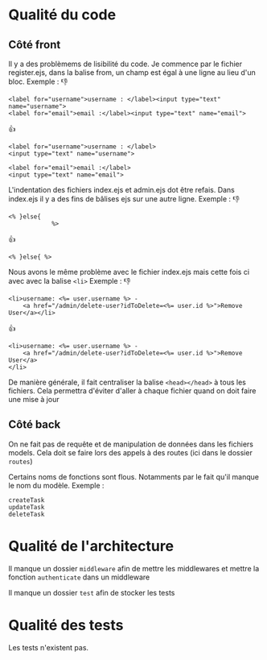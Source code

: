 # Qualité du code
## Côté front
Il y a des problèmems de lisibilité du code. Je commence par le fichier register.ejs, dans la balise from, un champ est égal à une ligne au lieu d'un bloc.
Exemple :
👎
```
<label for="username">username : </label><input type="text" name="username">
<label for="email">email :</label><input type="text" name="email">
```
👍
```
<label for="username">username : </label>
<input type="text" name="username">

<label for="email">email :</label>
<input type="text" name="email">
```

L'indentation des fichiers index.ejs et admin.ejs dot être refais. Dans index.ejs il y a des fins de bâlises ejs sur une autre ligne.
Exemple :
👎
```
<% }else{
            %> 
```
👍
```
<% }else{ %>
```
Nous avons le même problème avec le fichier index.ejs mais cette fois ci avec avec la balise ```<li>```
Exemple :
👎
```
<li>username: <%= user.username %> - 
    <a href="/admin/delete-user?idToDelete=<%= user.id %>">Remove User</a></li>
```
👍
```
<li>username: <%= user.username %> - 
    <a href="/admin/delete-user?idToDelete=<%= user.id %>">Remove User</a>
</li>
```

De manière générale, il fait centraliser la balise ```<head></head>``` à tous les fichiers. Cela permettra d'éviter d'aller à chaque fichier quand on doit faire une mise à jour

## Côté back
On ne fait pas de requête et de manipulation de données dans les fichiers models. Cela doit se faire lors des appels à des routes (ici dans le dossier ```routes```)

Certains noms de fonctions sont flous. Notamments par le fait qu'il manque le nom du modèle. Exemple :

```
createTask
updateTask
deleteTask
```

# Qualité de l'architecture
Il manque un dossier ```middleware``` afin de mettre les middlewares et mettre la fonction ```authenticate``` dans un middleware

Il manque un dossier ```test``` afin de stocker les tests

# Qualité des tests 
Les tests n'existent pas.